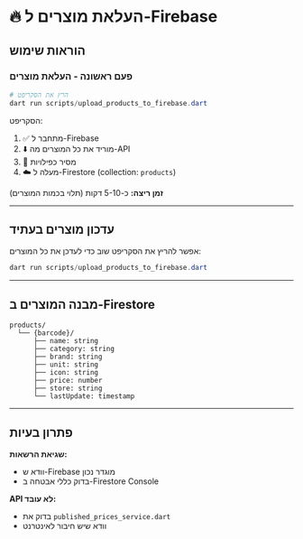 # 🔥 העלאת מוצרים ל-Firebase

## הוראות שימוש

### פעם ראשונה - העלאת מוצרים

```powershell
# הרץ את הסקריפט
dart run scripts/upload_products_to_firebase.dart
```

הסקריפט:
1. ✅ מתחבר ל-Firebase
2. ⬇️ מוריד את כל המוצרים מה-API
3. 🔄 מסיר כפילויות
4. ☁️ מעלה ל-Firestore (collection: `products`)

**זמן ריצה:** כ-5-10 דקות (תלוי בכמות המוצרים)

---

## עדכון מוצרים בעתיד

אפשר להריץ את הסקריפט שוב כדי לעדכן את כל המוצרים:

```powershell
dart run scripts/upload_products_to_firebase.dart
```

---

## מבנה המוצרים ב-Firestore

```
products/
  └── {barcode}/
      ├── name: string
      ├── category: string
      ├── brand: string
      ├── unit: string
      ├── icon: string
      ├── price: number
      ├── store: string
      └── lastUpdate: timestamp
```

---

## פתרון בעיות

**שגיאת הרשאות:**
- וודא ש-Firebase מוגדר נכון
- בדוק כללי אבטחה ב-Firestore Console

**API לא עובד:**
- בדוק את `published_prices_service.dart`
- וודא שיש חיבור לאינטרנט
